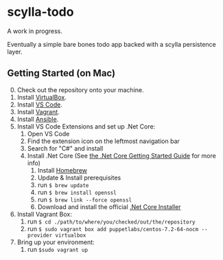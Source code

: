 # scylla-todo
A work in progress. 

Eventually a simple bare bones todo app backed with a scylla persistence layer.

## Getting Started (on Mac)

0. Check out the repository onto your machine.
1. Install [VirtualBox](https://www.virtualbox.org/wiki/Downloads).
2. Install [VS Code](https://code.visualstudio.com/Download).
3. Install [Vagrant](https://www.vagrantup.com/downloads.html).
4. Install [Ansible](http://docs.ansible.com/ansible/intro_installation.html#latest-releases-via-pip).
5. Install VS Code Extensions and set up .Net Core:
    1. Open VS Code
    2. Find the extension icon on the leftmost navigation bar
    3. Search for "C#" and install
    4. Install .Net Core (See [the .Net Core Getting Started Guide](https://www.microsoft.com/net/core#macos) for more info)
        1. Install [Homebrew](http://brew.sh/)
        2. Update & Install prerequisites
        3. run `$ brew update`
        4. run `$ brew install openssl`
        5. run `$ brew link --force openssl`
        6. Download and install the official [.Net Core Installer](https://go.microsoft.com/fwlink/?LinkID=809124)
6. Install Vagrant Box: 
    1. run `$ cd ./path/to/where/you/checked/out/the/repository`
    2. run `$ sudo vagrant box add puppetlabs/centos-7.2-64-nocm --provider virtualbox`
7. Bring up your environment: 
    1. run `$sudo vagrant up`

